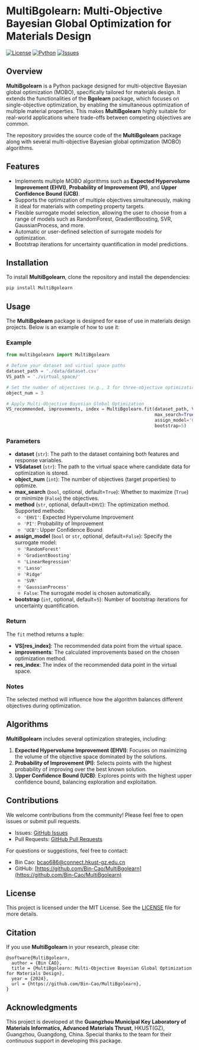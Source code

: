 
# MultiBgolearn: Multi-Objective Bayesian Global Optimization for Materials Design

[![License](https://img.shields.io/badge/license-MIT-blue.svg)](./LICENSE)
[![Python](https://img.shields.io/badge/python-3.6%2B-blue.svg)](https://www.python.org/downloads/)
[![Issues](https://img.shields.io/github/issues/Bin-Cao/MultiBgolearn)](https://github.com/Bin-Cao/MultiBgolearn/issues)

## Overview

**MultiBgolearn** is a Python package designed for multi-objective Bayesian global optimization (MOBO), specifically tailored for materials design. It extends the functionalities of the **Bgolearn** package, which focuses on single-objective optimization, by enabling the simultaneous optimization of multiple material properties. This makes **MultiBgolearn** highly suitable for real-world applications where trade-offs between competing objectives are common.

The repository provides the source code of the **MultiBgolearn** package along with several multi-objective Bayesian global optimization (MOBO) algorithms.

## Features

- Implements multiple MOBO algorithms such as **Expected Hypervolume Improvement (EHVI)**, **Probability of Improvement (PI)**, and **Upper Confidence Bound (UCB)**.
- Supports the optimization of multiple objectives simultaneously, making it ideal for materials with competing property targets.
- Flexible surrogate model selection, allowing the user to choose from a range of models such as RandomForest, GradientBoosting, SVR, GaussianProcess, and more.
- Automatic or user-defined selection of surrogate models for optimization.
- Bootstrap iterations for uncertainty quantification in model predictions.

## Installation

To install **MultiBgolearn**, clone the repository and install the dependencies:

```bash
pip install MultiBgolearn
```

## Usage

The **MultiBgolearn** package is designed for ease of use in materials design projects. Below is an example of how to use it:

### Example

```python
from multibgolearn import MultiBgolearn

# Define your dataset and virtual space paths
dataset_path = './data/dataset.csv'
VS_path = './virtual_space/'

# Set the number of objectives (e.g., 3 for three-objective optimization)
object_num = 3

# Apply Multi-Objective Bayesian Global Optimization
VS_recommended, improvements, index = MultiBgolearn.fit(dataset_path, VS_path, object_num, 
                                                        max_search=True, method='EHVI', 
                                                        assign_model='GaussianProcess', 
                                                        bootstrap=5)
```

### Parameters

- **dataset** (`str`): The path to the dataset containing both features and response variables.
- **VSdataset** (`str`): The path to the virtual space where candidate data for optimization is stored.
- **object_num** (`int`): The number of objectives (target properties) to optimize.
- **max_search** (`bool`, optional, default=`True`): Whether to maximize (`True`) or minimize (`False`) the objectives.
- **method** (`str`, optional, default=`EHVI`): The optimization method. Supported methods:
  - `'EHVI'`: Expected Hypervolume Improvement
  - `'PI'`: Probability of Improvement
  - `'UCB'`: Upper Confidence Bound
- **assign_model** (`bool` or `str`, optional, default=`False`): Specify the surrogate model:
  - `'RandomForest'`
  - `'GradientBoosting'`
  - `'LinearRegression'`
  - `'Lasso'`
  - `'Ridge'`
  - `'SVR'`
  - `'GaussianProcess'`
  - `False`: The surrogate model is chosen automatically.
- **bootstrap** (`int`, optional, default=`5`): Number of bootstrap iterations for uncertainty quantification.

### Return

The `fit` method returns a tuple:
- **VS[res_index]**: The recommended data point from the virtual space.
- **improvements**: The calculated improvements based on the chosen optimization method.
- **res_index**: The index of the recommended data point in the virtual space.

### Notes
The selected method will influence how the algorithm balances different objectives during optimization.

## Algorithms

**MultiBgolearn** includes several optimization strategies, including:

1. **Expected Hypervolume Improvement (EHVI)**: Focuses on maximizing the volume of the objective space dominated by the solutions.
2. **Probability of Improvement (PI)**: Selects points with the highest probability of improving over the best known solution.
3. **Upper Confidence Bound (UCB)**: Explores points with the highest upper confidence bound, balancing exploration and exploitation.

## Contributions

We welcome contributions from the community! Please feel free to open issues or submit pull requests. 

- Issues: [GitHub Issues](https://github.com/Bin-Cao/MultiBgolearn/issues)
- Pull Requests: [GitHub Pull Requests](https://github.com/Bin-Cao/MultiBgolearn/pulls)

For questions or suggestions, feel free to contact:

- Bin Cao: [bcao686@connect.hkust-gz.edu.cn](mailto:bcao686@connect.hkust-gz.edu.cn)
- GitHub: [https://github.com/Bin-Cao/MultiBgolearn](https://github.com/Bin-Cao/MultiBgolearn)

## License

This project is licensed under the MIT License. See the [LICENSE](./LICENSE) file for more details.

## Citation

If you use **MultiBgolearn** in your research, please cite:

```
@software{MultiBgolearn,
  author = {Bin CAO},
  title = {MultiBgolearn: Multi-Objective Bayesian Global Optimization for Materials Design},
  year = {2024},
  url = {https://github.com/Bin-Cao/MultiBgolearn},
}
```

## Acknowledgments

This project is developed at the **Guangzhou Municipal Key Laboratory of Materials Informatics, Advanced Materials Thrust**, HKUST(GZ), Guangzhou, Guangdong, China. Special thanks to the team for their continuous support in developing this package.
